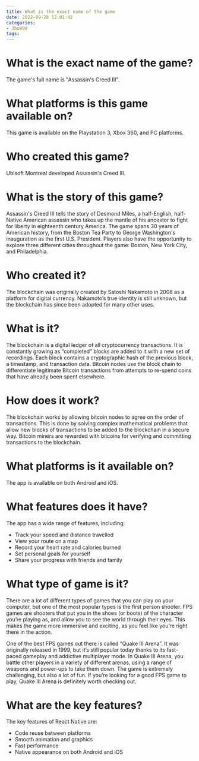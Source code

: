 ```yaml
---
title: What is the exact name of the game
date: 2022-09-28 12:01:42
categories:
- Jbo098
tags:
---
```



#  What is the exact name of the game?

The game's full name is "Assassin's Creed III".

# What platforms is this game available on?

This game is available on the Playstation 3, Xbox 360, and PC platforms.

# Who created this game?

Ubisoft Montreal developed Assassin's Creed III.

# What is the story of this game?

Assassin's Creed III tells the story of Desmond Miles, a half-English, half-Native American assassin who takes up the mantle of his ancestor to fight for liberty in eighteenth century America. The game spans 30 years of American history, from the Boston Tea Party to George Washington's inauguration as the first U.S. President. Players also have the opportunity to explore three different cities throughout the game: Boston, New York City, and Philadelphia.

#  Who created it?

The blockchain was originally created by Satoshi Nakamoto in 2008 as a platform for digital currency. Nakamoto’s true identity is still unknown, but the blockchain has since been adopted for many other uses.

# What is it?

The blockchain is a digital ledger of all cryptocurrency transactions. It is constantly growing as “completed” blocks are added to it with a new set of recordings. Each block contains a cryptographic hash of the previous block, a timestamp, and transaction data. Bitcoin nodes use the block chain to differentiate legitimate Bitcoin transactions from attempts to re-spend coins that have already been spent elsewhere.

# How does it work?

The blockchain works by allowing bitcoin nodes to agree on the order of transactions. This is done by solving complex mathematical problems that allow new blocks of transactions to be added to the blockchain in a secure way. Bitcoin miners are rewarded with bitcoins for verifying and committing transactions to the blockchain.

#  What platforms is it available on?

The app is available on both Android and iOS.

# What features does it have?

The app has a wide range of features, including:

- Track your speed and distance travelled
- View your route on a map
- Record your heart rate and calories burned
- Set personal goals for yourself
- Share your progress with friends and family

#  What type of game is it?

There are a lot of different types of games that you can play on your computer, but one of the most popular types is the first person shooter. FPS games are shooters that put you in the shoes (or boots) of the character you’re playing as, and allow you to see the world through their eyes. This makes the game more immersive and exciting, as you feel like you’re right there in the action.

One of the best FPS games out there is called “Quake III Arena”. It was originally released in 1999, but it’s still popular today thanks to its fast-paced gameplay and addictive multiplayer mode. In Quake III Arena, you battle other players in a variety of different arenas, using a range of weapons and power-ups to take them down. The game is extremely challenging, but also a lot of fun. If you’re looking for a good FPS game to play, Quake III Arena is definitely worth checking out.

#  What are the key features?

The key features of React Native are:

- Code reuse between platforms
- Smooth animation and graphics
- Fast performance
- Native appearance on both Android and iOS